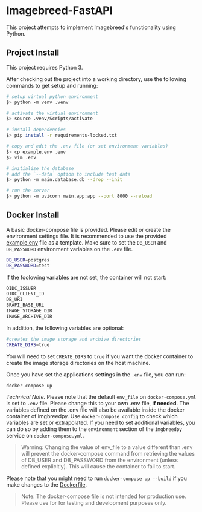 # Imagebreed-FastAPI

This project attempts to implement Imagebreed's functionality using Python.

## Project Install

This project requires Python 3.

After checking out the project into a working directory, use the following commands to get setup and running:

```bash
# setup virtual python environment
$> python -m venv .venv

# activate the virtual environment
$> source .venv/Scripts/activate

# install dependencies
$> pip install -r requirements-locked.txt

# copy and edit the .env file (or set environment variables)
$> cp example.env .env
$> vim .env

# initialize the database
# add the `--data` option to include test data
$> python -m main.database.db --drop --init

# run the server
$> python -m uvicorn main.app:app --port 8000 --reload
```

## Docker Install

A basic docker-compose file is provided. Please edit or create the environment settings file. It is recommended to use the provided [example.env](example.env) file as a template.
Make sure to set the `DB_USER` and `DB_PASSWORD` environment variables on the `.env` file.
```bash
DB_USER=postgres
DB_PASSWORD=test
```
If the foolowing variables are not set, the container will not start:
```bash
OIDC_ISSUER
OIDC_CLIENT_ID
DB_URI
BRAPI_BASE_URL
IMAGE_STORAGE_DIR
IMAGE_ARCHIVE_DIR
```
In addition, the following variables are optional:
```bash
#creates the image storage and archive directories
CREATE_DIRS=true
```
You will need to set `CREATE_DIRS` to `true` if you want the docker container to create the image storage directories on the host machine.

Once you have set the applications settings in the `.env` file, you can run:
```bash
docker-compose up
```
*Technical Note.* Please note that the default `env_file` on `docker-compose.yml` is set to `.env` file. Please change this to your own .env file, **if needed**. The variables defined on the .env file will also be available inside the docker container of imgbreedpy. Use `docker-compose config` to check which variables are set or extrapolated. If you need to set additional variables, you can do so by adding them to the `environment` section of the `imgbreedpy` service on  `docker-compose.yml`.
> Warning: Changing the value of env_file to a value different than .env will prevent the docker-compose command from retrieving the values of DB_USER and DB_PASSWORD from the environment (unless defined explicitly). This will cause the container to fail to start.

Please note that you might need to run `docker-compose up --build` if you make changes to the [Dockerfile](docker/Dockerfile).

>Note: The docker-compose file is not intended for production use. Please use for for testing and development purposes only.

